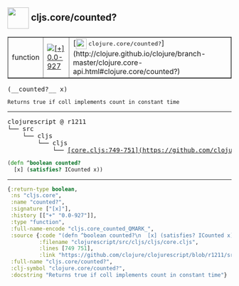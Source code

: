 ## <img width="48px" valign="middle" src="http://i.imgur.com/Hi20huC.png"> cljs.core/counted?

 <table border="1">
<tr>
<td>function</td>
<td><a href="https://github.com/cljsinfo/api-refs/tree/0.0-927"><img valign="middle" alt="[+] 0.0-927" src="https://img.shields.io/badge/+-0.0--927-lightgrey.svg"></a> </td>
<td>
[<img height="24px" valign="middle" src="http://i.imgur.com/1GjPKvB.png"> <samp>clojure.core/counted?</samp>](http://clojure.github.io/clojure/branch-master/clojure.core-api.html#clojure.core/counted?)
</td>
</tr>
</table>

 <samp>
(__counted?__ x)<br>
</samp>

```
Returns true if coll implements count in constant time
```

---

 <pre>
clojurescript @ r1211
└── src
    └── cljs
        └── cljs
            └── <ins>[core.cljs:749-751](https://github.com/clojure/clojurescript/blob/r1211/src/cljs/cljs/core.cljs#L749-L751)</ins>
</pre>

```clj
(defn ^boolean counted?
  [x] (satisfies? ICounted x))
```


---

```clj
{:return-type boolean,
 :ns "cljs.core",
 :name "counted?",
 :signature ["[x]"],
 :history [["+" "0.0-927"]],
 :type "function",
 :full-name-encode "cljs.core_counted_QMARK_",
 :source {:code "(defn ^boolean counted?\n  [x] (satisfies? ICounted x))",
          :filename "clojurescript/src/cljs/cljs/core.cljs",
          :lines [749 751],
          :link "https://github.com/clojure/clojurescript/blob/r1211/src/cljs/cljs/core.cljs#L749-L751"},
 :full-name "cljs.core/counted?",
 :clj-symbol "clojure.core/counted?",
 :docstring "Returns true if coll implements count in constant time"}

```
